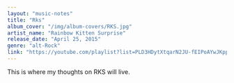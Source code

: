 ```yaml
---
layout: "music-notes"
title: "Rks"
album_cover: "/img/album-covers/RKS.jpg"
artist_name: "Rainbow Kitten Surprise"
release_date: "April 25, 2015"
genre: "alt-Rock"
link: "https://youtube.com/playlist?list=PLD3HDytXtqarN2JU-fEIPoAYwJKpp8KZm&si=    n1ZGvdqw9-zXy8Nh"
---
```


This is where my thoughts on RKS will live.
